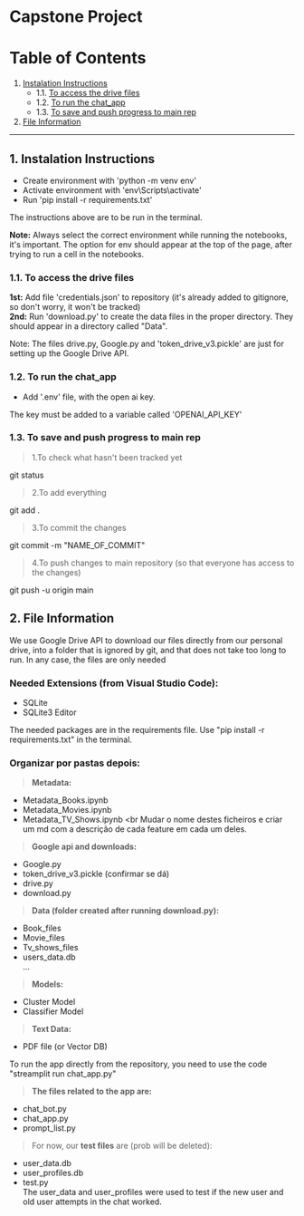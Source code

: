 # Capstone Project

# Table of Contents

1. [Instalation Instructions](#installation-instructions)
    - 1.1. [To access the drive files](#access-drive-files)
    - 1.2. [To run the chat_app](#run-chat-app)
    - 1.3. [To save and push progress to main rep](#save-and-push-progress)
2. [File Information](#file-information)

---

## 1. Instalation Instructions <a name="installation-instructions"></a>

- Create environment with 'python -m venv env' <br>
- Activate environment with 'env\Scripts\activate' <br>
- Run 'pip install -r requirements.txt' <br>

 The instructions above are to be run in the terminal. <br>

**Note:** Always select the correct environment while running the notebooks, it's important. The option for env should appear at the top of the page, after trying to run a cell in the notebooks.

### 1.1. To access the drive files <a name="access-drive-files"></a>

**1st:** Add file 'credentials.json' to repository (it's already added to gitignore, so don't worry, it won't be tracked) <br>
**2nd:** Run 'download.py' to create the data files in the proper directory. They should appear in a directory called "Data".

Note: The files drive.py, Google.py and 'token_drive_v3.pickle' are just for setting up the Google Drive API.

### 1.2. To run the chat_app <a name="run-chat-app"></a>

- Add '.env' file, with the open ai key. 

The key must be added to a variable called 'OPENAI_API_KEY'

### 1.3. To save and push progress to main rep <a name="save-and-push-progress"></a>

>1.To check what hasn't been tracked yet

git status 

>2.To add everything 

git add .       

>3.To commit the changes 

git commit -m "NAME_OF_COMMIT"    

>4.To push changes to main repository (so that everyone has access to the changes)

git push -u origin main      


## 2. File Information <a name="file-information"></a>

We use Google Drive API to download our files directly from our personal drive, into a folder that is ignored by git, and that does not take too long to run. In any case, the files are only needed


### Needed Extensions (from Visual Studio Code):
- SQLite <br>
- SQLite3 Editor


The needed packages are in the requirements file. Use "pip install -r requirements.txt" in the terminal.


### Organizar por pastas depois:

>**Metadata:** <br>
- Metadata_Books.ipynb <br>
- Metadata_Movies.ipynb <br>
- Metadata_TV_Shows.ipynb <br
Mudar o nome destes ficheiros e criar um md com a descrição de cada feature em cada um deles.

>**Google api and downloads:** <br>
- Google.py <br>
- token_drive_v3.pickle (confirmar se dá) <br>
- drive.py <br>
- download.py 

>**Data (folder created after running download.py):** <br>
- Book_files <br>
- Movie_files <br>
- Tv_shows_files <br>
- users_data.db <br>
... 

>**Models:** <br>
- Cluster Model <br>
- Classifier Model <br>

>**Text Data:** <br>
- PDF file (or Vector DB) <br>


To run the app directly from the repository, you need to use the code "streamplit run chat_app.py"
>**The files related to the app are:** <br>
- chat_bot.py <br>
- chat_app.py <br>
- prompt_list.py <br>


>For now, our **test files** are (prob will be deleted): <br>
- user_data.db <br>
- user_profiles.db <br>
- test.py <br>
The user_data and user_profiles were used to test if the new user and old user attempts in the chat worked.


